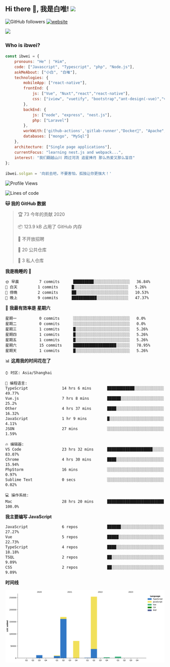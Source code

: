 <h2> Hi there 👋, 我是白唯! <img src="https://media.giphy.com/media/12oufCB0MyZ1Go/giphy.gif" width="50"></h2>

![GitHub followers](https://img.shields.io/github/followers/ibwei?label=Follow&style=social) [![website](https://img.shields.io/badge/Website-46a2f1.svg?&style=flat-square&logo=Google-Chrome&logoColor=white&link=https://me.ibwei.com/)](http://me.ibwei.com/)

![](https://github-readme-stats.vercel.app/api?username=ibwei)


### Who is ibwei?

```javascript
const ibwei = {
    pronouns: "He" | "Him",
    code: ["Javascript", "Typescript", "php", "Node.js"],
    askMeAbout: ["小白", "白唯"],
    technologies: {
        mobileApp: ["react-native"],
        frontEnd: {
            js: ["Vue", "Nuxt","react","react-native"],
            css: ["iview", "vuetify", "bootstrap","ant-design(-vue)","vant"]
        },
        backEnd: {
            js: ["node", "express", "nest.js"],
            php: ["Laravel"]
        },
        workWith:['github-actions','gitlab-runner',"Docker🐳", "Apache", "Nginx"],
        databases: ["mongo", "MySql"]
    },
    architecture: ["Single page applications"],
    currentFocus: "learning nest.js and webpack...",
    interest: "我们翻越山川 跨过河流 追星捧月 那么热爱又那么盲目"
};

ibwei.solgan = '向前去吧，不要害怕，孤独让你更强大！'

```
<!--START_SECTION:waka-->
![Profile Views](http://img.shields.io/badge/%E4%B8%AA%E4%BA%BA%E5%B0%81%E9%9D%A2%E8%A7%82%E7%9C%8B%E6%AC%A1%E6%95%B0-29-blue)

![Lines of code](https://img.shields.io/badge/%E4%BB%8E%E3%80%8C%E4%BD%A0%E5%A5%BD%E4%B8%96%E7%95%8C%E3%80%8D%E6%88%91%E5%B7%B2%E7%BB%8F%E5%86%99%E4%BA%86-1.2%20million%20%E8%A1%8C%E4%BB%A3%E7%A0%81-blue)

**🐱 我的 GitHub 数据** 

> 🏆 73 今年的贡献 2020
 > 
> 📦 123.9 kB 占用了 GitHub 内存 
 > 
> 🚫 不开放招聘
 > 
> 📜 20 公共仓库
 > 
> 🔑 3 私人仓库 

**我是晚睡的 🦉** 

```text
🌞 早晨         7 commits      █████████░░░░░░░░░░░░░░░░   36.84% 
🌆 白天         1 commits      █░░░░░░░░░░░░░░░░░░░░░░░░   5.26% 
🌃 傍晚         2 commits      ██░░░░░░░░░░░░░░░░░░░░░░░   10.53% 
🌙 晚上         9 commits      ███████████░░░░░░░░░░░░░░   47.37%

```
📅 **我最有效率是 星期六** 

```text
星期一          0 commits      ░░░░░░░░░░░░░░░░░░░░░░░░░   0.0% 
星期二          0 commits      ░░░░░░░░░░░░░░░░░░░░░░░░░   0.0% 
星期三          1 commits      █░░░░░░░░░░░░░░░░░░░░░░░░   5.26% 
星期四          1 commits      █░░░░░░░░░░░░░░░░░░░░░░░░   5.26% 
星期五          1 commits      █░░░░░░░░░░░░░░░░░░░░░░░░   5.26% 
星期六          15 commits     ███████████████████░░░░░░   78.95% 
星期天          1 commits      █░░░░░░░░░░░░░░░░░░░░░░░░   5.26%

```


📊 **这周我的时间花在了** 

```text
⌚︎ 时区: Asia/Shanghai

💬 编程语言: 
TypeScript               14 hrs 6 mins       ████████████░░░░░░░░░░░░░   49.77% 
Vue.js                   7 hrs 8 mins        ██████░░░░░░░░░░░░░░░░░░░   25.2% 
Other                    4 hrs 37 mins       ████░░░░░░░░░░░░░░░░░░░░░   16.32% 
JavaScript               1 hr 9 mins         █░░░░░░░░░░░░░░░░░░░░░░░░   4.11% 
JSON                     27 mins             ░░░░░░░░░░░░░░░░░░░░░░░░░   1.59%

🔥 编辑器: 
VS Code                  23 hrs 32 mins      ████████████████████░░░░░   83.07% 
Chrome                   4 hrs 30 mins       ████░░░░░░░░░░░░░░░░░░░░░   15.94% 
PhpStorm                 16 mins             ░░░░░░░░░░░░░░░░░░░░░░░░░   0.97% 
Sublime Text             0 secs              ░░░░░░░░░░░░░░░░░░░░░░░░░   0.02%

💻 操作系统: 
Mac                      28 hrs 20 mins      █████████████████████████   100.0%

```

**我主要编写 JavaScript** 

```text
JavaScript               6 repos             ██████░░░░░░░░░░░░░░░░░░░   27.27% 
Vue                      5 repos             █████░░░░░░░░░░░░░░░░░░░░   22.73% 
TypeScript               4 repos             ████░░░░░░░░░░░░░░░░░░░░░   18.18% 
TSQL                     2 repos             ██░░░░░░░░░░░░░░░░░░░░░░░   9.09% 
CSS                      2 repos             ██░░░░░░░░░░░░░░░░░░░░░░░   9.09%

```


**时间线**

![Chart not found](https://github.com/ibwei/ibwei/blob/master/charts/bar_graph.png) 


<!--END_SECTION:waka-->
